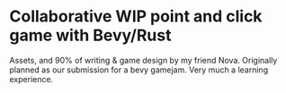 # Collaborative WIP point and click game with Bevy/Rust
Assets, and 90% of writing & game design by my friend Nova. Originally planned as our submission for a bevy gamejam. Very much a learning experience.